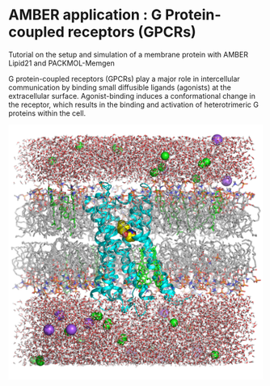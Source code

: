 # AMBER application : G Protein-coupled receptors (GPCRs)

Tutorial on the setup and simulation of a membrane protein with AMBER Lipid21 and PACKMOL-Memgen

G protein-coupled receptors (GPCRs) play a major role in intercellular communication by binding small diffusible ligands (agonists) at the extracellular surface. Agonist-binding induces a conformational change in the receptor, which results in the binding and activation of heterotrimeric G proteins within the cell.

![Alt text](https://github.com/Jahan08/Amber-tutorial/blob/main/m2_setup.png "M2_IXO")


